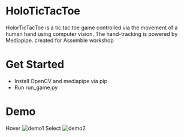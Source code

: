 # HoloTicTacToe 
HolorTicTacToe is a tic tac toe game controlled via the movement of a human hand using computer vision. The hand-tracking is powered by Mediapipe.
created for Assemble workshop

# Get Started
- Install OpenCV and mediapipe via pip
- Run run_game.py

# Demo
Hover
![demo1](https://github.com/emilyjiayaoli/hand-controlled-tictactoe/blob/master/images/demo1.png)
Select
![demo2](https://github.com/emilyjiayaoli/hand-controlled-tictactoe/blob/master/images/demo2.png)

